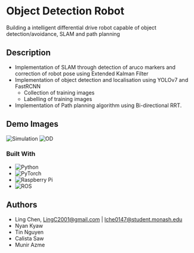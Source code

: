 # Object Detection Robot
Building a intelligent differential drive robot capable of object detection/avoidance, SLAM and path planning

## Description
- Implementation of SLAM through detection of aruco markers and correction of robot pose using Extended Kalman Filter
- Implementation of object detection and localisation using YOLOv7 and FastRCNN
  - Collection of training images
  - Labelling of training images
- Implementation of Path planning algorithm using Bi-directional RRT.

## Demo Images
![Simulation](https://github.com/tianleimin/ECE4078_Lab_2023/raw/main/Week03-05/screenshots/GazeboSLAMvis.png?raw=true)
![OD](https://github.com/tianleimin/ECE4078_Lab_2023/raw/main/Week06-07/Screenshots/M3_GUI.png)

### Built With
- ![Python](https://img.shields.io/badge/python-3670A0?style=for-the-badge&logo=python&logoColor=ffdd54)
- ![PyTorch](https://img.shields.io/badge/PyTorch-%23EE4C2C.svg?style=for-the-badge&logo=PyTorch&logoColor=white)
- ![Raspberry Pi](https://img.shields.io/badge/-RaspberryPi-C51A4A?style=for-the-badge&logo=Raspberry-Pi)
- ![ROS](https://img.shields.io/badge/ros-%230A0FF9.svg?style=for-the-badge&logo=ros&logoColor=white)


## Authors
- Ling Chen, LingC2001@gmail.com | lche0147@student.monash.edu
- Nyan Kyaw
- Tin Nguyen
- Calista Saw
- Munir Azme
